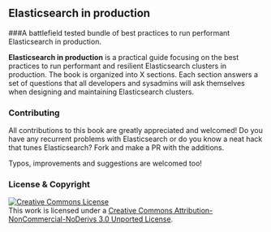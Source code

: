 ## Elasticsearch in production

###A battlefield tested bundle of best practices to run performant Elasticsearch in production.


**Elasticsearch in production** is a practical guide focusing on the best practices to run performant and resilient Elasticsearch clusters in production. The book is organized into X sections. Each section answers a set of questions that all developers and sysadmins will ask themselves when designing and maintaining Elasticsearch clusters.


### Contributing 

All contributions to this book are greatly appreciated and welcomed! Do you have any recurrent problems with Elasticsearch or do you know a neat hack that tunes Elasticsearch? Fork and make a PR with the additions.

Typos, improvements and suggestions are welcomed too!


### License & Copyright

<a rel="license" href="http://creativecommons.org/licenses/by-nc-nd/3.0/"><img alt="Creative Commons License" style="border-width:0" src="https://i.creativecommons.org/l/by-nc-nd/3.0/88x31.png" /></a><br />This work is licensed under a <a rel="license" href="http://creativecommons.org/licenses/by-nc-nd/3.0/">Creative Commons Attribution-NonCommercial-NoDerivs 3.0 Unported License</a>.